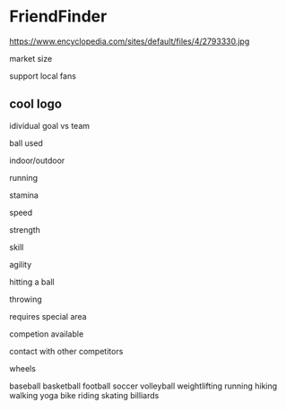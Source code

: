 # FriendFinder

https://www.encyclopedia.com/sites/default/files/4/2793330.jpg

market size

support local fans

cool logo
---------------------------------
idividual goal vs team

ball used

indoor/outdoor

running

stamina

speed

strength 

skill

agility

hitting a ball

throwing

requires special area

competion available

contact with other competitors

wheels

baseball
basketball
football
soccer
volleyball
weightlifting
running
hiking
walking
yoga
bike riding
skating
billiards

